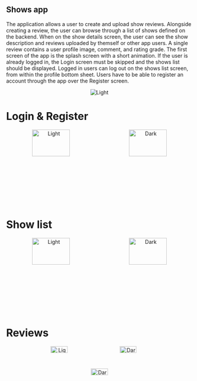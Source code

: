 ## Shows app

The application allows a user to create and upload show reviews. Alongside creating a review, the user can browse through a list of shows defined on the  backend. When on the show details screen, the user can see the show description and reviews  uploaded by themself or other app users. A single review contains a user profile image, comment, and rating grade. The first screen of the app is the splash screen with a short  animation. If the user is already logged in, the Login screen must be skipped and the shows list should be displayed. Logged in users can log out on the shows list screen, from within the profile bottom sheet. Users have to be able to register an account through the app over the Register screen.
<div align="center">
  <img alt="Light" src="https://cdn.discordapp.com/attachments/413272824749490178/896040458566901810/shows.gif" >
</div>

# Login & Register

<div align="center" style="height:200px">
  <img alt="Light" src="https://cdn.discordapp.com/attachments/413272824749490178/895770596137373707/Screenshot_2021-10-07-22-32-21-074_me.vanjavk.isa_shows_app_vanjavk.png" width="45%" height="60%">
&nbsp; &nbsp; &nbsp; &nbsp;
  <img alt="Dark" src="https://cdn.discordapp.com/attachments/413272824749490178/895770481720967219/Screenshot_2021-10-07-22-00-31-422_me.vanjavk.isa_shows_app_vanjavk.png" width="45%" height="60%">
</div>

# Show list

<div align="center" style="height:200px">
  <img alt="Light" src="https://cdn.discordapp.com/attachments/413272824749490178/895770481356054528/Screenshot_2021-10-07-22-30-09-896_me.vanjavk.isa_shows_app_vanjavk.png" width="45%" height="60%">
&nbsp; &nbsp; &nbsp; &nbsp;
  <img alt="Dark" src="https://cdn.discordapp.com/attachments/413272824749490178/895770481037307924/Screenshot_2021-10-07-22-30-16-677_me.vanjavk.isa_shows_app_vanjavk.png" width="45%" height="60%">
</div>

# Reviews

<div align="center" style="height:200px">
  <img alt="Light" src="https://cdn.discordapp.com/attachments/413272824749490178/895770480735309854/Screenshot_2021-10-07-22-30-28-816_me.vanjavk.isa_shows_app_vanjavk.png" width="30%">
&nbsp; &nbsp; &nbsp; &nbsp;
  <img alt="Dark" src="https://cdn.discordapp.com/attachments/413272824749490178/895770480412340266/Screenshot_2021-10-07-22-30-34-191_me.vanjavk.isa_shows_app_vanjavk.png" width="30%">
&nbsp; &nbsp; &nbsp; &nbsp;
  <img alt="Dark" src="https://cdn.discordapp.com/attachments/413272824749490178/895770480085172345/Screenshot_2021-10-07-22-30-42-882_me.vanjavk.isa_shows_app_vanjavk.png" width="30%">
</div>